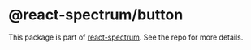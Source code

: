# @react-spectrum/button

This package is part of [react-spectrum](https://github.com/adobe-private/react-spectrum-v3). See the repo for more details.
